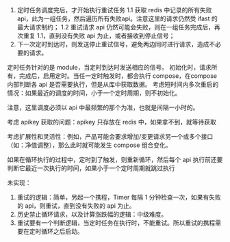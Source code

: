 1. 定时任务调度完后，才开始执行重试任务
   1.1 获取 redis 中记录的所有失败api，此为一组任务，然后遍历所有失败api。注意这里的请求仍然受 ifast 的最大请求制约；
   1.2 重试请求 api 仍然可能会失败，则在一组任务完成后，再次重复 1.1，直到没有失败 api 为止，或者接收到停止信号；
2. 下一次定时到达时，则发送停止重试信号，避免两边同时进行请求，造成不必要的请求。


定时任务针对的是 module，当定时到达时发送相应的信号。
初始化时，请求所有，完成后，启用定时。当任一定时触发时，都会执行 compose，在compose 内部判断各 api 是否需要执行，但是从库中获取数据。
考虑短时间内多次重启的情况：如果最近的调度的时间，小于一个定时周期，则不初始化。

注意，这里调度必须以 api 中最频繁的那个为准，也就是间隔一小时的。



考虑 apikey 获取的问题：apikey 只存放在 redis 中，如果拿不到，就等待获取


考虑扩展性和灵活性：例如，产品可能会要求增加/变更请求另一个或多个接口（如：净值调整），那么此时就可能发生 compose 组合变化。

如果在循环执行的过程中，定时到了触发，则重新循环，然后每个 api 执行前还要判断它最近一次执行的时间，如果小于一个定时周期就跳过执行


未实现：
1. 重试的逻辑：简单，另起一个携程，Timer 每隔 1 分钟检查一次，如果有失败的 api，则重试，直到没有失败的 api 为止。
2. 历史禁止循环请求，以及计算涨跌幅的逻辑：中级难度。
3. 重试要有一个判断逻辑，当定时任务在执行时，不能重试。所以重试的携程需要在定时循环之后启动。

